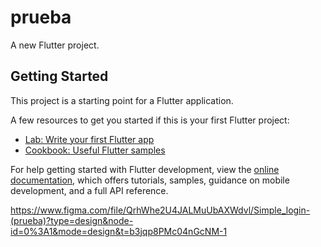 # prueba

A new Flutter project.

## Getting Started

This project is a starting point for a Flutter application.

A few resources to get you started if this is your first Flutter project:

- [Lab: Write your first Flutter app](https://docs.flutter.dev/get-started/codelab)
- [Cookbook: Useful Flutter samples](https://docs.flutter.dev/cookbook)

For help getting started with Flutter development, view the
[online documentation](https://docs.flutter.dev/), which offers tutorials,
samples, guidance on mobile development, and a full API reference.


https://www.figma.com/file/QrhWhe2U4JALMuUbAXWdvl/Simple_login-(prueba)?type=design&node-id=0%3A1&mode=design&t=b3jqp8PMc04nGcNM-1